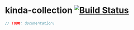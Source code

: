 # kinda-collection [![Build Status](https://travis-ci.org/kinda/kinda-collection.svg?branch=master)](https://travis-ci.org/kinda/kinda-collection)

```js
// TODO: documentation!
```
